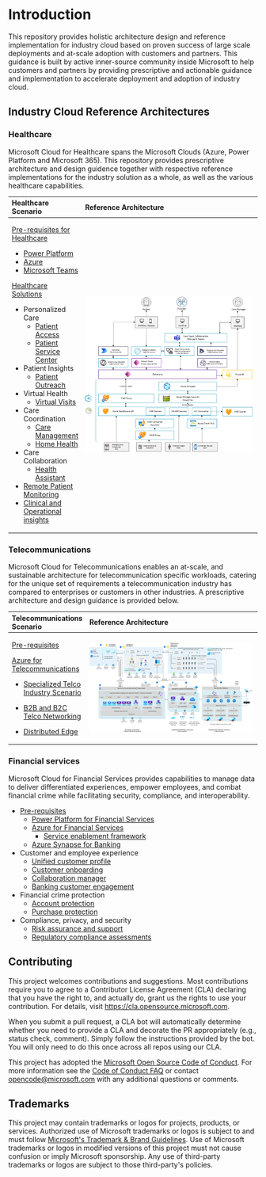 # Introduction

This repository provides holistic architecture design and reference implementation for industry cloud based on proven success of
large scale deployments and at-scale adoption with customers and partners. This guidance is built by active inner-source community
inside Microsoft to help customers and partners by providing prescriptive and actionable guidance and implementation to accelerate
deployment and adoption of industry cloud.

## Industry Cloud Reference Architectures

### Healthcare

Microsoft Cloud for Healthcare spans the Microsoft Clouds (Azure, Power Platform and Microsoft 365). This repository provides prescriptive architecture and design guidence together with respective reference implementations for the industry solution as a whole, as well as the various healthcare capabilities.

<table>
<thead>
 <tr>
  <th style="text-align:left" width="25%">Healthcare Scenario</th>
  <th style="text-align:left" width="75%">Reference Architecture</th>
 </tr>
</thead>
<tbody>
 <tr>
  <td style="text-align:top">

[Pre-requisites for Healthcare](./healthcare/prereqs.md)

- [Power Platform](./foundations/powerPlatform)
- [Azure](./healthcare/solutions/healthcareApis)
- [Microsoft Teams](./healthcare/solutions/microsoftTeams)

[Healthcare Solutions](./healthcare/solutions)

- Personalized Care
  - [Patient Access](./healthcare/solutions/patientAccess)
  - [Patient Service Center](./healthcare/solutions/patientServiceCenter)
- Patient Insights
  - [Patient Outreach](./healthcare/solutions/patientOutreach)
- Virtual Health
  - [Virtual Visits](./healthcare/solutions/virtualVisits)
- Care Coordination
  - [Care Management](./healthcare/solutions/careManagement)
  - [Home Health](./healthcare/solutions/homeHealth)
- Care Collaboration
  - [Health Assistant](./healthcare/solutions/healthAssistant)
- [Remote Patient Monitoring](./healthcare/solutions/IoMT)
- [Clinical and Operational insights](./healthcare/solutions/clinicalAnalytics)

</td>
  <td>
        <img src="./healthcare/solutions/healthcareApis/images/mc4h-reference-architecture.png" width="99%" height="99%"/>
    </td>
 </tr>
</tbody>
</table>

### Telecommunications

Microsoft Cloud for Telecommunications enables an at-scale, and sustainable architecture for telecommunication specific workloads, catering for the unique set of requirements a telecommunication industry has compared to enterprises or customers in other industries. A prescriptive architecture and design guidance is provided below.

<table>
<thead>
 <tr>
  <th style="text-align:left" width="25%">Telecommunications Scenario</th>
  <th style="text-align:left" width="80%">Reference Architecture</th>
 </tr>
</thead>
<tbody>
 <tr>
  <td style="vertical-align:top">

[Pre-requisites](./telco/prereqs.md)

[Azure for Telecommunications](./telco)

- [Specialized Telco Industry Scenario](./telco#specialized-telco-scenarios)
- [B2B and B2C Telco Networking](./telco#Networking)
- [Distributed Edge](./telco#operator-distributed-edge)

  </td>
  <td>
  <img src="telco\docs\telco-industry-reference-architecture-overview.png" width="99%" height="99%"/>
  </td>

 </tr>
</tbody>
</table>

### Financial services

Microsoft Cloud for Financial Services provides capabilities to manage data to deliver differentiated experiences, empower employees, and combat financial crime while facilitating security, compliance, and interoperability.

- [Pre-requisites](./fsi/prereqs.md)
  - [Power Platform for Financial Services](./foundations/powerPlatform)
  - [Azure for Financial Services](./fsi/readme.md)
    - [Service enablement framework](./fsi/solutions/serviceEnablementFramework)
  - [Azure Synapse for Banking](./fsi/solutions/synapseBanking)
- Customer and employee experience
  - [Unified customer profile](./fsi/solutions/unifiedCustomerProfile)
  - [Customer onboarding](./fsi/solutions/customerOnboarding)
  - [Collaboration manager](./fsi/solutions/collaborationManager)
  - [Banking customer engagement](./fsi/solutions/customerEngagement)
- Financial crime protection
  - [Account protection](./fsi/solutions/accountProtection)
  - [Purchase protection](./fsi/solutions/purchaseProtection)
- Compliance, privacy, and security
  - [Risk assurance and support](./fsi/solutions/riskAssurance)
  - [Regulatory compliance assessments](./fsi/solutions/complianceAssessments)

## Contributing

This project welcomes contributions and suggestions.  Most contributions require you to agree to a
Contributor License Agreement (CLA) declaring that you have the right to, and actually do, grant us
the rights to use your contribution. For details, visit <https://cla.opensource.microsoft.com>.

When you submit a pull request, a CLA bot will automatically determine whether you need to provide
a CLA and decorate the PR appropriately (e.g., status check, comment). Simply follow the instructions
provided by the bot. You will only need to do this once across all repos using our CLA.

This project has adopted the [Microsoft Open Source Code of Conduct](https://opensource.microsoft.com/codeofconduct/).
For more information see the [Code of Conduct FAQ](https://opensource.microsoft.com/codeofconduct/faq/) or
contact [opencode@microsoft.com](mailto:opencode@microsoft.com) with any additional questions or comments.

## Trademarks

This project may contain trademarks or logos for projects, products, or services. Authorized use of Microsoft
trademarks or logos is subject to and must follow
[Microsoft's Trademark & Brand Guidelines](https://www.microsoft.com/en-us/legal/intellectualproperty/trademarks/usage/general).
Use of Microsoft trademarks or logos in modified versions of this project must not cause confusion or imply Microsoft sponsorship.
Any use of third-party trademarks or logos are subject to those third-party's policies.
